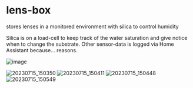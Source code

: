 # lens-box
stores lenses in a monitored environment with silica to control humidity

Silica is on a load-cell to keep track of the water saturation and give notice when to change the substrate. Other sensor-data is logged via Home Assistant because... reasons.

![image](https://github.com/cyriax/lens-box/assets/66515198/6cbaa30c-59c9-45c5-8108-200bdf1fdc8b)

![20230715_150350](https://github.com/cyriax/lens-box/assets/66515198/14c4e299-6f38-4b9d-882e-6c274ad99173)
![20230715_150411](https://github.com/cyriax/lens-box/assets/66515198/797acbbf-c5b1-4e95-badc-c70a851a5634)
![20230715_150448](https://github.com/cyriax/lens-box/assets/66515198/d99a988f-fa4e-4a8e-bef8-cce6d282609e)
![20230715_150549](https://github.com/cyriax/lens-box/assets/66515198/665780f3-fdf8-401c-8723-07bd17df15d3)
